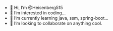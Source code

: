 - 👋 Hi, I’m @Heisenberg515
- 👀 I’m interested in coding...
- 🌱 I’m currently learning java, ssm, spring-boot...
- 💞️ I’m looking to collaborate on anything cool.

<!---
Heisenberg515/Heisenberg515 is a ✨ special ✨ repository because its `README.md` (this file) appears on your GitHub profile.
You can click the Preview link to take a look at your changes.
--->
